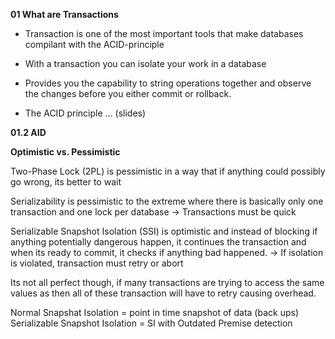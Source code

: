 **01 What are Transactions**

- Transaction is one of the most important tools that make databases compilant with the ACID-principle

- With a transaction you can isolate your work in a database

- Provides you the capability to string operations together and observe the changes before you either commit or rollback.

- The ACID principle ... (slides)


**01.2 AID**




**Optimistic vs. Pessimistic**

Two-Phase Lock (2PL) is pessimistic in a way that if anything could possibly go wrong, its better to wait

Serializability is pessimistic to the extreme where there is basically only one transaction and one lock per database -> Transactions must be quick

Serializable Snapshot Isolation (SSI) is optimistic and instead of blocking if anything potentially dangerous happen, it continues the transaction and when its ready to commit, it checks if anything bad happened. -> If isolation is violated, transaction must retry or abort

Its not all perfect though, if many transactions are trying to access the same values as then all of these transaction will have to retry causing overhead.

Normal Snapshat Isolation = point in time snapshot of data (back ups)
Serializable Snapshot Isolation = SI with Outdated Premise detection
